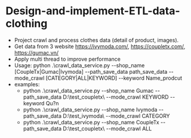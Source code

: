# Design-and-implement-ETL-data-clothing
- Project  crawl and process clothes data (detail of product, images).
- Get data from 3 website https://ivymoda.com/, https://coupletx.com/, https://gumac.vn/
- Apply multi thread to improve performance
- Usage:
python .\crawl_data_service.py --shop_name [CoupleTx|Gumac|Ivymoda] --path_save_data path_save_data --mode_crawl [CATEGORY|ALL|KEYWORD] --keyword Name_prodcut
- examples: 
  - python .\crawl_data_service.py --shop_name Gumac --path_save_data D:\test_coupletx\ --mode_crawl KEYWORD --keyword Qu?n
  - python .\crawl_data_service.py --shop_name Ivymoda --path_save_data D:\test_ivymoda\ --mode_crawl CATEGORY
  - python .\crawl_data_service.py --shop_name CoupleTx --path_save_data D:\test_coupletx\ --mode_crawl ALL
        

